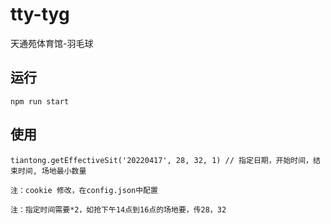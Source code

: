 <!--
 * @Description: 
 * @Autor: zwcong
 * @Date: 2022-04-12 11:18:16
 * @LastEditors: zwcong
 * @LastEditTime: 2022-04-14 11:12:46
-->
# tty-tyg
天通苑体育馆-羽毛球


## 运行
`npm run start`




## 使用 
```
tiantong.getEffectiveSit('20220417', 28, 32, 1) // 指定日期，开始时间，结束时间, 场地最小数量
```

`注：cookie 修改，在config.json中配置`

`注：指定时间需要*2，如抢下午14点到16点的场地要，传28，32`
